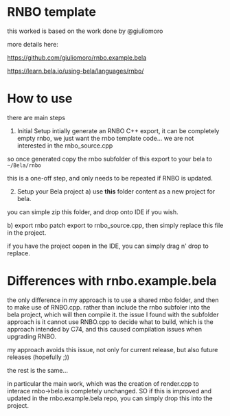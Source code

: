 # RNBO template


this worked is based on the work done by @giuliomoro


more details here: 

https://github.com/giuliomoro/rnbo.example.bela

https://learn.bela.io/using-bela/languages/rnbo/



# How to use

there are main steps

1) Initial Setup 
intially generate an RNBO C++ export, it can be completely empty rnbo, 
we just want the rnbo template code... we are not interested in the rnbo_source.cpp


so once generated copy the rnbo subfolder of this export to your bela to `~/Bela/rnbo`


this is a one-off step, and only needs to be repeated if RNBO is updated.

2) Setup your Bela project
a) use **this** folder content as a new project for bela.

you can simple zip this folder, and drop onto IDE if you wish.


b) export rnbo patch
export to rnbo_source.cpp, then simply replace this file in the project.

if you have the project oopen in the IDE, you can simply drag n' drop  to replace.



# Differences with rnbo.example.bela

the only difference in my approach is to use a shared rnbo folder, and then to make use of RNBO.cpp.
rather than include the rnbo subfoler into the bela project, which will then compile it.
the issue I found with the subfolder approach is it cannot use RNBO.cpp to decide what to build, 
which is the approach intended by C74, and this caused compilation issues when upgrading RNBO.

my approach avoids this issue, not only for current release, but also future releases (hopefully ;)) 


the rest is the same...

in particular the main work, which was the creation of render.cpp to interace rnbo->bela is completely unchanged.
SO if this is improved and updated in the rnbo.example.bela repo, you can simply drop this into the project.


 
